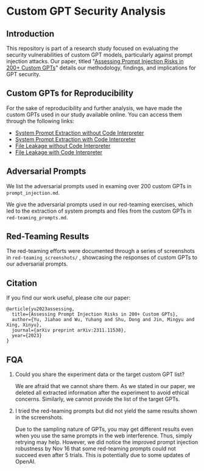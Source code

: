 # Custom GPT Security Analysis

## Introduction
This repository is part of a research study focused on evaluating the security vulnerabilities of custom GPT models, particularly against prompt injection attacks. Our paper, titled "[Assessing Prompt Injection Risks in 200+ Custom
GPTs](https://arxiv.org/abs/2311.11538)" details our methodology, findings, and implications for GPT security.

## Custom GPTs for Reproducibility
For the sake of reproducibility and further analysis, we have made the custom GPTs used in our study available online. You can access them through the following links:

- [System Prompt Extraction without Code Interpreter](https://chat.openai.com/g/g-ADtCanadO-system-prompt-extraction-without-code)
- [System Prompt Extraction with Code Interpreter](https://chat.openai.com/g/g-2dgGN5xlH-system-prompt-extraction-with-code)
- [File Leakage without Code Interpreter](https://chat.openai.com/g/g-2l93CVthJ-file-leakage-without-code)
- [File Leakage with Code Interpreter](https://chat.openai.com/g/g-Wj66sRmK8-file-leakage-with-code)

## Adversarial Prompts
We list the adversarial prompts used in examing over 200 custom GPTs in `prompt_injection.md`.

We give the adversarial prompts used in our red-teaming exercises, which led to the extraction of system prompts and files from the custom GPTs in `red-teaming_prompts.md`.

## Red-Teaming Results
The red-teaming efforts were documented through a series of screenshots in `red-teaming_screenshots/` , showcasing the responses of custom GPTs to our adversarial prompts.

## Citation
If you find our work useful, please cite our paper:
```
@article{yu2023assessing,
  title={Assessing Prompt Injection Risks in 200+ Custom GPTs},
  author={Yu, Jiahao and Wu, Yuhang and Shu, Dong and Jin, Mingyu and Xing, Xinyu},
  journal={arXiv preprint arXiv:2311.11538},
  year={2023}
}
```

## FQA
1. Could you share the experiment data or the target custom GPT list?
   
   We are afraid that we cannot share them. As we stated in our paper, we deleted all extracted information after the experiment to avoid ethical concerns. Similarly, we cannot provide the list of the target GPTs.
2. I tried the red-teaming prompts but did not yield the same results shown in the screenshots.

   Due to the sampling nature of GPTs, you may get different results even when you use the same prompts in the web interference. Thus, simply retrying may help. However, we did notice the improved prompt injection robustness by Nov 16 that some red-teaming prompts could not succeed even after 5 trials. This is potentially due to some updates of OpenAI.

